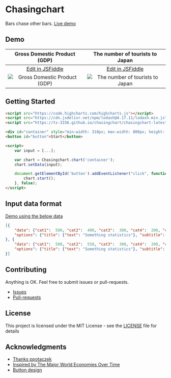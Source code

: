 # Chasingchart

Bars chase other bars. [Live demo](https://ts-3156.github.io/chasingchart/src/index.html)

## Demo

| Gross Domestic Product (GDP) | The number of tourists to Japan |
:----: | :----:
| [Edit in JSFiddle](https://jsfiddle.net/Shinohara/s0nbcq8p/12/) | [Edit in JSFiddle](https://jsfiddle.net/Shinohara/5tvLcpxu/13/) |
| ![Gross Domestic Product (GDP)](https://github.com/ts-3156/chasingchart/blob/master/media/gdp.gif) | ![The number of tourists to Japan](https://github.com/ts-3156/chasingchart/blob/master/media/tourists.gif) |


## Getting Started

```html
<script src="https://code.highcharts.com/highcharts.js"></script>
<script src="https://cdn.jsdelivr.net/npm/lodash@4.17.11/lodash.min.js"></script>
<script src="https://ts-3156.github.io/chasingchart/chasingchart-latest.js"></script>

<div id="container" style="min-width: 310px; max-width: 800px; height: 400px; margin: 0 auto"></div>
<button id="button">Start</button>

<script>
    var input = [...];

    var chart = Chasingchart.chart('container');
    chart.setData(input);

    document.getElementById('button').addEventListener("click", function (event) {
        chart.start();
    }, false);
</script>
```

## Input data format

[Demo using the below data](https://jsfiddle.net/Shinohara/pxcawzhr/13/)

```json
[{
    "data": {"cat1":  500, "cat2":  400, "cat3":  300, "cat4":  200, "cat5":  100},
    "options": {"title": {"text": "Something statistics"}, "subtitle": {"text": "1900"}}
}, {
    "data": {"cat1":  500, "cat2":  550, "cat3":  300, "cat4":  200, "cat5":  100},
    "options": {"title": {"text": "Something statistics"}, "subtitle": {"text": "2000"}}
}]
```

## Contributing

Anything is OK. Feel free to submit issues or pull-requests.

- [Issues](https://github.com/ts-3156/chasingchart/issues)
- [Pull-requests](https://github.com/ts-3156/chasingchart/pulls)

## License

This project is licensed under the MIT License - see the [LICENSE](https://github.com/ts-3156/chasingchart/blob/master/LICENSE) file for details

## Acknowledgments

- [Thanks ppotaczek](https://stackoverflow.com/questions/53935813/highcharts-can-i-animate-changing-the-order-of-bars-on-bar-chart)
- [Inspired by The Major World Economies Over Time](https://www.reddit.com/r/interestingasfuck/comments/9togwf/the_major_world_economies_over_time/)
- [Button design](https://labs.loupbrun.ca/buttons/)
